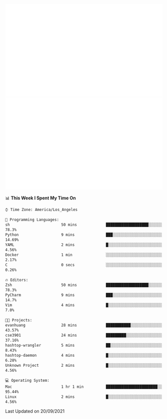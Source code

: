 <a href="https://github.com/jstrieb/github-stats">
 
![](https://github.com/evanhuang117/github-stats/blob/master/generated/overview.svg)
![](https://github.com/evanhuang117/github-stats/blob/master/generated/languages.svg)

</a>

<!--START_SECTION:waka-->
📊 **This Week I Spent My Time On** 

```text
⌚︎ Time Zone: America/Los_Angeles

💬 Programming Languages: 
sh                       50 mins             ███████████████████░░░░░░   78.3% 
Python                   9 mins              ███░░░░░░░░░░░░░░░░░░░░░░   14.69% 
YAML                     2 mins              █░░░░░░░░░░░░░░░░░░░░░░░░   4.56% 
Docker                   1 min               ░░░░░░░░░░░░░░░░░░░░░░░░░   2.17% 
C                        0 secs              ░░░░░░░░░░░░░░░░░░░░░░░░░   0.26%

🔥 Editors: 
Zsh                      50 mins             ███████████████████░░░░░░   78.3% 
PyCharm                  9 mins              ███░░░░░░░░░░░░░░░░░░░░░░   14.7% 
Vim                      4 mins              █░░░░░░░░░░░░░░░░░░░░░░░░   7.0%

🐱‍💻 Projects: 
evanhuang                28 mins             ███████████░░░░░░░░░░░░░░   43.57% 
cse3901                  24 mins             █████████░░░░░░░░░░░░░░░░   37.16% 
hashtop-wrangler         5 mins              ██░░░░░░░░░░░░░░░░░░░░░░░   8.43% 
hashtop-daemon           4 mins              █░░░░░░░░░░░░░░░░░░░░░░░░   6.28% 
Unknown Project          2 mins              █░░░░░░░░░░░░░░░░░░░░░░░░   4.56%

💻 Operating System: 
Mac                      1 hr 1 min          ███████████████████████░░   95.44% 
Linux                    2 mins              █░░░░░░░░░░░░░░░░░░░░░░░░   4.56%

```


 Last Updated on 20/09/2021
<!--END_SECTION:waka-->
